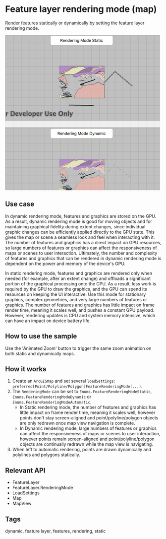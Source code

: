 # Feature layer rendering mode (map)

Render features statically or dynamically by setting the feature layer rendering mode.

![](screenshot.png)

## Use case

In dynamic rendering mode, features and graphics are stored on the GPU. As a result, dynamic rendering mode is good for moving objects and for maintaining graphical fidelity during extent changes, since individual graphic changes can be efficiently applied directly to the GPU state. This gives the map or scene a seamless look and feel when interacting with it. The number of features and graphics has a direct impact on GPU resources, so large numbers of features or graphics can affect the responsiveness of maps or scenes to user interaction. Ultimately, the number and complexity of features and graphics that can be rendered in dynamic rendering mode is dependent on the power and memory of the device's GPU.

In static rendering mode, features and graphics are rendered only when needed (for example, after an extent change) and offloads a significant portion of the graphical processing onto the CPU. As a result, less work is required by the GPU to draw the graphics, and the GPU can spend its resources on keeping the UI interactive. Use this mode for stationary graphics, complex geometries, and very large numbers of features or graphics. The number of features and graphics has little impact on frame render time, meaning it scales well, and pushes a constant GPU payload. However, rendering updates is CPU and system memory intensive, which can have an impact on device battery life.

## How to use the sample

Use the 'Animated Zoom' button to trigger the same zoom animation on both static and dynamically maps.

## How it works

1. Create an `ArcGISMap` and set several `loadSettings`: `preferred[Point/Polyline/Polygon]FeatureRenderingMode(...)`.
2. The `RenderingMode` can be set to `Enums.FeatureRenderingModeStatic`, `Enums.FeatureRenderingModeDynamic` or `Enums.FeatureRenderingModeAutomatic`.
   * In Static rendering mode, the number of features and graphics has little impact on frame render time, meaning it scales well, however points don't stay screen-aligned and point/polyline/polygon objects are only redrawn once map view navigation is complete.
   * In Dynamic rendering mode, large numbers of features or graphics can affect the responsiveness of maps or scenes to user interaction, however points remain screen-aligned and point/polyline/polygon objects are continually redrawn while the map view is navigating.
3. When left to automatic rendering, points are drawn dynamically and polylines and polygons statically.

## Relevant API

* FeatureLayer
* FeatureLayer.RenderingMode
* LoadSettings
* Map 
* MapView

## Tags

dynamic, feature layer, features, rendering, static
